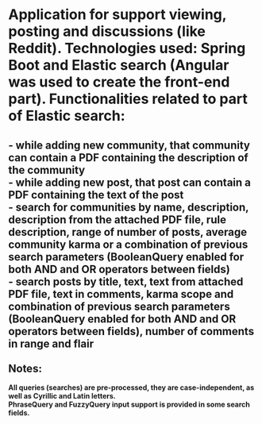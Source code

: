 # Application for support viewing, posting and discussions (like Reddit). Technologies used: Spring Boot and Elastic search (Angular was used to create the front-end part). Functionalities related to part of Elastic search:
## - while adding new community, that community can contain a PDF containing the description of the community </br> - while adding new post, that post can contain a PDF containing the text of the post </br> - search for communities by name, description, description from the attached PDF file, rule description, range of number of posts, average community karma or a combination of previous search parameters (BooleanQuery enabled for both AND and OR operators between fields) </br> - search posts by title, text, text from attached PDF file, text in comments, karma scope and combination of previous search parameters (BooleanQuery enabled for both AND and OR operators between fields), number of comments in range and flair </br></br> Notes: 
   <b>All queries (searches) are pre-processed, they are case-independent, as well as Cyrillic and Latin letters. </br></b>
   <b>PhraseQuery and FuzzyQuery input support is provided in some search fields.</b>
